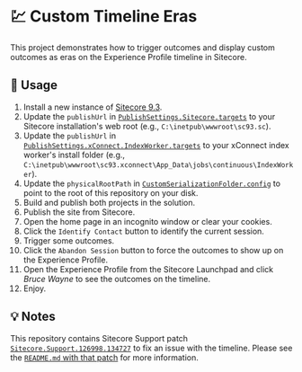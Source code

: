 # 💹 Custom Timeline Eras

This project demonstrates how to trigger outcomes and display custom outcomes as
eras on the Experience Profile timeline in Sitecore.

## 🚀 Usage

1. Install a new instance of [Sitecore 9.3][1].
2. Update the `publishUrl` in [`PublishSettings.Sitecore.targets`][2] to your
   Sitecore installation's web root (e.g., `C:\inetpub\wwwroot\sc93.sc`).
3. Update the `publishUrl` in
   [`PublishSettings.xConnect.IndexWorker.targets`][3] to your xConnect index
   worker's install folder (e.g.,
   `C:\inetpub\wwwroot\sc93.xconnect\App_Data\jobs\continuous\IndexWorker`).
4. Update the `physicalRootPath` in [`CustomSerializationFolder.config`][4] to
   point to the root of this repository on your disk.
5. Build and publish both projects in the solution.
6. Publish the site from Sitecore.
7. Open the home page in an incognito window or clear your cookies.
8. Click the `Identify Contact` button to identify the current session.
9. Trigger some outcomes.
10. Click the `Abandon Session` button to force the outcomes to show up on the
    Experience Profile.
11. Open the Experience Profile from the Sitecore Launchpad and click
    *Bruce Wayne* to see the outcomes on the timeline.
12. Enjoy.

## 💡 Notes

This repository contains Sitecore Support patch
[`Sitecore.Support.126998.134727`][5] to fix an issue with the timeline. Please
see the [`README.md` with that patch][6] for more information.

[1]: https://dev.sitecore.net/Downloads/Sitecore_Experience_Platform/93/Sitecore_Experience_Platform_93_Initial_Release.aspx
[2]: PublishSettings.Sitecore.targets
[3]: PublishSettings.xConnect.IndexWorker.targets
[4]: src/CustomTimelineEras/App_Config/Include/z.CustomTimelineEras.Serialization/CustomSerializationFolder.config
[5]: https://github.com/SitecoreSupport/Sitecore.Support.126998.134727
[6]: src/CustomTimelineEras/sitecore/shell/client/Business%20Component%20Library/Layouts/Renderings/Common/Timelines/README.md
